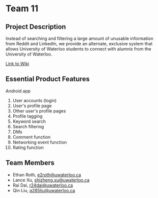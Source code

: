 # Team 11

## Project Description
Instead of searching and filtering a large amount of unusable information from Reddit and LinkedIn, we provide an alternate, exclusive system that allows University of Waterloo students to connect with alumnis from the University of Waterloo.

[Link to Wiki](https://git.uwaterloo.ca/e2roth/Team-11/-/wikis/Project-Proposal)

## Essential Product Features
Android app

1. User accounts (login)
2. User's profile page
3. Other user's profile pages
4. Profile tagging
5. Keyword search
6. Search filtering
7. DMs
8. Comment function
9. Networking event function
10. Rating function

## Team Members
 - Ethan Roth, e2roth@uwaterloo.ca
 - Lance Xu,   shizheng.xu@uwaterloo.ca
 - Rai Dai,    r24dai@uwaterloo.ca
 - Qin Liu,    q285liu@uwaterloo.ca
